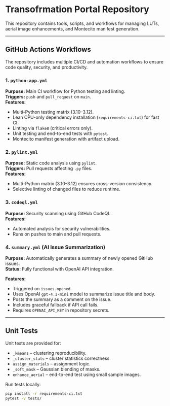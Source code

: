 # Transofrmation Portal Repository

This repository contains tools, scripts, and workflows for managing LUTs, aerial image enhancements, and Montecito manifest generation.

---

## GitHub Actions Workflows

The repository includes multiple CI/CD and automation workflows to ensure code quality, security, and productivity.

### 1. `python-app.yml`
**Purpose:** Main CI workflow for Python testing and linting.  
**Triggers:** `push` and `pull_request` on `main`.  
**Features:**
- Multi-Python testing matrix (3.10–3.12).  
- Lean CPU-only dependency installation (`requirements-ci.txt`) for fast CI.  
- Linting via `flake8` (critical errors only).  
- Unit testing and end-to-end tests with `pytest`.  
- Montecito manifest generation with artifact upload.  

### 2. `pylint.yml`
**Purpose:** Static code analysis using `pylint`.  
**Triggers:** Pull requests affecting `.py` files.  
**Features:**
- Multi-Python matrix (3.10–3.12) ensures cross-version consistency.  
- Selective linting of changed files to reduce runtime.  

### 3. `codeql.yml`
**Purpose:** Security scanning using GitHub CodeQL.  
**Features:**
- Automated analysis for security vulnerabilities.  
- Runs on pushes to main and pull requests.  

### 4. `summary.yml` (AI Issue Summarization)
**Purpose:** Automatically generates a summary of newly opened GitHub issues.  
**Status:** Fully functional with OpenAI API integration.  

**Features:**
- Triggered on `issues.opened`.  
- Uses OpenAI `gpt-4.1-mini` model to summarize issue title and body.  
- Posts the summary as a comment on the issue.  
- Includes graceful fallback if API call fails.  
- Requires `OPENAI_API_KEY` in repository secrets.  

---

## Unit Tests

Unit tests are provided for:

- `_kmeans` – clustering reproducibility.  
- `_cluster_stats` – cluster statistics correctness.  
- `assign_materials` – assignment logic.  
- `_soft_mask` – Gaussian blending of masks.  
- `enhance_aerial` – end-to-end test using small sample images.  

Run tests locally:

```bash
pip install -r requirements-ci.txt
pytest -v tests/
